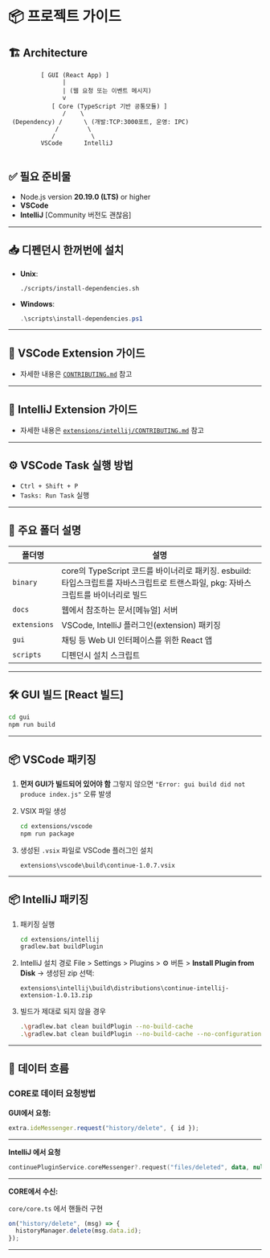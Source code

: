 # 📦 프로젝트 가이드

## 🏗️ Architecture

```Text
         [ GUI (React App) ]
               |
               | (웹 요청 또는 이벤트 메시지)
               v
            [ Core (TypeScript 기반 공통모듈) ]
               /    \
 (Dependency) /      \ (개발:TCP:3000포트, 운영: IPC)
             /        \
            /          \
         VSCode      IntelliJ


```

## ✅ 필요 준비물

- Node.js version **20.19.0 (LTS)** or higher
- **VSCode**
- **IntelliJ** [Community 버전도 괜찮음]

---

## 📥 디펜던시 한꺼번에 설치

- **Unix**:

  ```bash
  ./scripts/install-dependencies.sh
  ```

- **Windows**:

  ```powershell
  .\scripts\install-dependencies.ps1
  ```

---

## 🧩 VSCode Extension 가이드

- 자세한 내용은 [`CONTRIBUTING.md`](CONTRIBUTING.md) 참고

---

## 🧠 IntelliJ Extension 가이드

- 자세한 내용은 [`extensions/intellij/CONTRIBUTING.md`](extensions/intellij/CONTRIBUTING.md) 참고

---

## ⚙️ VSCode Task 실행 방법

- `Ctrl + Shift + P`
- `Tasks: Run Task` 실행

---

## 📁 주요 폴더 설명

| 폴더명       | 설명                                                                                                                              |
| ------------ | --------------------------------------------------------------------------------------------------------------------------------- |
| `binary`     | core의 TypeScript 코드를 바이너리로 패키징. esbuild:타입스크립트를 자바스크립트로 트랜스파일, pkg: 자바스크립트를 바이너리로 빌드 |
| `docs`       | 웹에서 참조하는 문서[메뉴얼] 서버                                                                                                 |
| `extensions` | VSCode, IntelliJ 플러그인(extension) 패키징                                                                                       |
| `gui`        | 채팅 등 Web UI 인터페이스를 위한 React 앱                                                                                         |
| `scripts`    | 디펜던시 설치 스크립트                                                                                                            |

---

## 🛠️ GUI 빌드 [React 빌드]

```bash
cd gui
npm run build
```

---

## 📦 VSCode 패키징

1. **먼저 GUI가 빌드되어 있어야 함**
   그렇지 않으면 `"Error: gui build did not produce index.js"` 오류 발생

2. VSIX 파일 생성

   ```bash
   cd extensions/vscode
   npm run package
   ```

3. 생성된 `.vsix` 파일로 VSCode 플러그인 설치

   ```text
   extensions\vscode\build\continue-1.0.7.vsix
   ```

---

## 📦 IntelliJ 패키징

1. 패키징 실행

   ```bash
   cd extensions/intellij
   gradlew.bat buildPlugin
   ```

2. IntelliJ 설치 경로
   File > Settings > Plugins > ⚙ 버튼 > **Install Plugin from Disk**
   → 생성된 zip 선택:

   ```text
   extensions\intellij\build\distributions\continue-intellij-extension-1.0.13.zip
   ```

3. 빌드가 제대로 되지 않을 경우

   ```bash
   .\gradlew.bat clean buildPlugin --no-build-cache
   .\gradlew.bat clean buildPlugin --no-build-cache --no-configuration-cache
   ```

---

## 🔁 데이터 흐름

### CORE로 데이터 요청방법

**GUI에서 요청:**

```ts
extra.ideMessenger.request("history/delete", { id });
```

---

**IntelliJ 에서 요청**

```kotlin
continuePluginService.coreMessenger?.request("files/deleted", data, null) { _ -> }
```

---

**CORE에서 수신:**

`core/core.ts` 에서 핸들러 구현

```ts
on("history/delete", (msg) => {
  historyManager.delete(msg.data.id);
});
```

---
